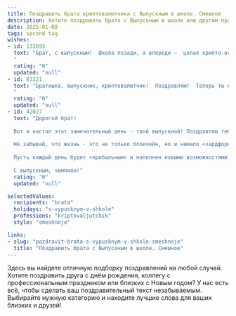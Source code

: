 ```yaml
---
title: Поздравить брата криптовалютчика с Выпускным в школе. Смешное
description: Хотите поздравить брата с Выпускным в школе или другим праздником? Наш ИИ создаст незабываемое поздравление, а вы обязательно выделитесь среди других.  
date: 2025-01-08
tags: second tag
wishes:
- id: 133693
  text: "Брат, с выпускным!  Школа позади, а впереди –  целая крипто-вселенная, которую ты будешь покорять не учебниками, а майнерами!  Надеюсь, твой биткоин-портфель будет расти быстрее, чем оценки по алгебре.  Пусть фортуна тебе улыбнется, а волатильность –  только добавляет адреналина в твою жизнь!  Поздравляю с новым этапом,  пусть он будет  крипто-успешным и  весело-безумным!
  "
  rating: "0"
  updated: "null"
- id: 83221
  text: "Братишка, выпускник, криптовалютчик!  Поздравляю!  Теперь ты не только школу закончил, но и готов покорять крипто-миры,  миллионы майня и биткоины копя!  Главное, не забудь, что настоящие сокровища — это не только сатоши, но и  хороший сон после бурной ночи торговли! Удачи тебе, пусть твои инвестиции растут быстрее, чем твой аппетит после выпускного!
  "
  rating: "0"
  updated: "null"
- id: 42027
  text: "Дорогой брат!
  
  Вот и настал этот замечательный день - твой выпускной! Поздравляю тебя с завершением школы! Теперь ты не просто выпускник, а настоящий «криптовалютчик» в мире знаний! Желаю тебе, чтобы твои идеи взлетали так же высоко, как биткойн во время бычьего рынка, а устные экзамены проходили без падений и коррекций!
  
  Не забывай, что жизнь - это не только блокчейн, но и немало «хардфорков» и неожиданных поворотов. Главное - не потерять «ключи» к своим мечтам и всегда оставаться в плюсе!
  
  Пусть каждый день будет «прибыльным» и наполнен новыми возможностями, а твой портфель всегда летит вверх! Удачи тебе в этом увлекательном мире криптовалют!
  
  С выпускным, чемпион!"
  rating: "0"
  updated: "null"

selectedValues:
  recipients: "brata"
  holidays: "s-vypusknym-v-shkole"
  professions: "kriptovaljutchik"
  style: "smeshnoje"

links:
- slug: "pozdravit-brata-s-vypusknym-v-shkole-smeshnoje"
  title: "Поздравить брата с Выпускным в школе. Смешное"
---
```


Здесь вы найдете отличную подборку поздравлений на любой случай.
Хотите поздравить друга с днём рождения, коллегу с профессиональным праздником или близких с Новым годом? У нас есть всё, чтобы сделать ваш поздравительный текст незабываемым. Выбирайте нужную категорию и находите лучшие слова для ваших близких и друзей!
